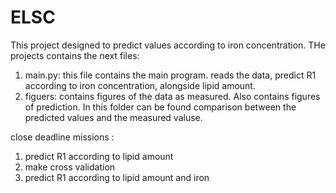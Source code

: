 # ELSC
This project designed to predict values according to iron concentration.
THe projects contains the next files:
1. main.py: this file contains the main program. reads the data, predict R1 according to iron concentration, alongside lipid amount. 
2. figuers: contains figures of the data as measured. Also contains figures of prediction.
In this folder can be found comparison between the predicted values and the measured valuse.

close deadline missions :
1. predict R1 according to lipid amount 
2. make cross validation 
3. predict R1 according to lipid amount and iron   
